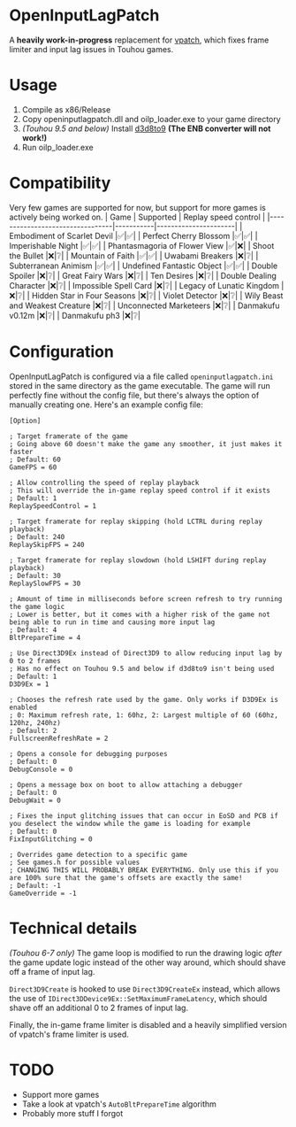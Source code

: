 # OpenInputLagPatch

A **heavily work-in-progress** replacement for [vpatch](https://ux.getuploader.com/swmplv75e/), which fixes frame limiter and input lag issues in Touhou games.

# Usage
1. Compile as x86/Release
2. Copy openinputlagpatch.dll and oilp_loader.exe to your game directory
3. *(Touhou 9.5 and below)* Install [d3d8to9](https://github.com/crosire/d3d8to9) **(The ENB converter will not work!)**
4. Run oilp_loader.exe

# Compatibility
Very few games are supported for now, but support for more games is actively being worked on.
| Game                            | Supported | Replay speed control |
|---------------------------------|-----------|----------------------|
| Embodiment of Scarlet Devil     |✅|✅|
| Perfect Cherry Blossom          |✅|✅|
| Imperishable Night              |✅|✅|
| Phantasmagoria of Flower View   |✅|❌|
| Shoot the Bullet                |❌|❔|
| Mountain of Faith               |✅|✅|
| Uwabami Breakers                |❌|❔|
| Subterranean Animism            |✅|✅|
| Undefined Fantastic Object      |✅|✅|
| Double Spoiler                  |❌|❔|
| Great Fairy Wars                |❌|❔|
| Ten Desires                     |❌|❔|
| Double Dealing Character        |❌|❔|
| Impossible Spell Card           |❌|❔|
| Legacy of Lunatic Kingdom       |❌|❔|
| Hidden Star in Four Seasons     |❌|❔|
| Violet Detector                 |❌|❔|
| Wily Beast and Weakest Creature |❌|❔|
| Unconnected Marketeers          |❌|❔|
| Danmakufu v0.12m                |❌|❔|
| Danmakufu ph3                   |❌|❔|

# Configuration
OpenInputLagPatch is configured via a file called `openinputlagpatch.ini` stored in the same directory as the game executable. The game will run perfectly fine without the config file, but there's always the option of manually creating one. Here's an example config file:
```
[Option]

; Target framerate of the game
; Going above 60 doesn't make the game any smoother, it just makes it faster
; Default: 60
GameFPS = 60

; Allow controlling the speed of replay playback
; This will override the in-game replay speed control if it exists
; Default: 1
ReplaySpeedControl = 1

; Target framerate for replay skipping (hold LCTRL during replay playback)
; Default: 240
ReplaySkipFPS = 240

; Target framerate for replay slowdown (hold LSHIFT during replay playback)
; Default: 30
ReplaySlowFPS = 30

; Amount of time in milliseconds before screen refresh to try running the game logic
; Lower is better, but it comes with a higher risk of the game not being able to run in time and causing more input lag
; Default: 4
BltPrepareTime = 4

; Use Direct3D9Ex instead of Direct3D9 to allow reducing input lag by 0 to 2 frames
; Has no effect on Touhou 9.5 and below if d3d8to9 isn't being used
; Default: 1
D3D9Ex = 1

; Chooses the refresh rate used by the game. Only works if D3D9Ex is enabled
; 0: Maximum refresh rate, 1: 60hz, 2: Largest multiple of 60 (60hz, 120hz, 240hz)
; Default: 2
FullscreenRefreshRate = 2

; Opens a console for debugging purposes
; Default: 0
DebugConsole = 0

; Opens a message box on boot to allow attaching a debugger
; Default: 0
DebugWait = 0

; Fixes the input glitching issues that can occur in EoSD and PCB if you deselect the window while the game is loading for example
; Default: 0
FixInputGlitching = 0

; Overrides game detection to a specific game
; See games.h for possible values
; CHANGING THIS WILL PROBABLY BREAK EVERYTHING. Only use this if you are 100% sure that the game's offsets are exactly the same!
; Default: -1
GameOverride = -1
```

# Technical details
*(Touhou 6-7 only)* The game loop is modified to run the drawing logic *after* the game update logic instead of the other way around, which should shave off a frame of input lag.

`Direct3D9Create` is hooked to use `Direct3D9CreateEx` instead, which allows the use of `IDirect3DDevice9Ex::SetMaximumFrameLatency`, which should shave off an additional 0 to 2 frames of input lag.

Finally, the in-game frame limiter is disabled and a heavily simplified version of vpatch's frame limiter is used.

# TODO
- Support more games
- Take a look at vpatch's `AutoBltPrepareTime` algorithm
- Probably more stuff I forgot

